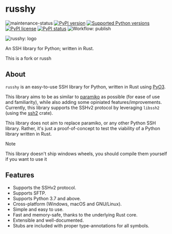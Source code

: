 # russhy

![maintenance-status](https://img.shields.io/badge/maintenance-experimental-blue.svg)
[![PyPI version](https://badge.fury.io/py/russhy.svg)](https://badge.fury.io/py/russhy)
[![Supported Python versions](https://img.shields.io/pypi/pyversions/russhy.svg)](https://pypi.python.org/pypi/russhy/)
[![PyPI license](https://img.shields.io/pypi/l/ansicolortags.svg)](https://pypi.python.org/pypi/ansicolortags/)
[![PyPI status](https://img.shields.io/pypi/status/ansicolortags.svg)](https://pypi.python.org/pypi/ansicolortags/)
![Workflow: publish](https://github.com/nikhil-prabhu/russh/actions/workflows/publish.yml/badge.svg)

![russhy: logo](assets/logo.png)

An SSH library for Python; written in Rust.

This is a fork or russh

## About

`russhy` is an easy-to-use SSH library for Python, written in Rust using [PyO3](https://github.com/PyO3/pyo3).

This library aims to be as similar to [paramiko](https://pypi.org/project/paramiko/) as possible (for ease of use and familiarity), while also adding some opiniated features/improvements.
Currently, this library supports the SSHv2 protocol by leveraging `libssh2` (using the [ssh2](https://crates.io/crates/ssh2) crate).

This library does not aim to replace paramiko, or any other Python SSH library. Rather, it's just a proof-of-concept to test the viability of a Python library written in Rust.

> [!NOTE]  
> This library doesn't ship windows wheels, you should compile them yourself if you want to use it

## Features

- Supports the SSHv2 protocol.
- Supports SFTP.
- Supports Python 3.7 and above.
- Cross-platform (Windows, macOS and GNU/Linux).
- Simple and easy to use.
- Fast and memory-safe, thanks to the underlying Rust core.
- Extensible and well-documented.
- Stubs are included with proper type-annotations for all symbols.
